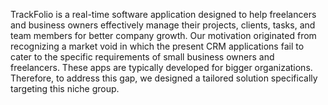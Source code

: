 TrackFolio is a real-time software application designed to help freelancers and business owners effectively manage their projects, clients, tasks, and team members for better company growth. 
Our motivation originated from recognizing a market void in which the present CRM applications fail to cater to the specific requirements of small business owners and freelancers. These apps are typically developed for bigger organizations. Therefore, to address this gap, we designed a tailored solution specifically targeting this niche group.

